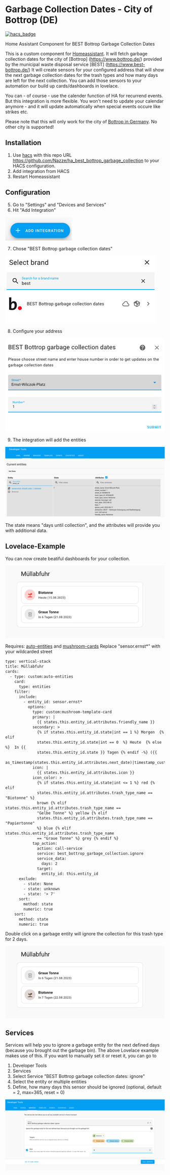 # Garbage Collection Dates - City of Bottrop (DE)
[![hacs_badge](https://img.shields.io/badge/HACS-Custom-41BDF5.svg?style=for-the-badge)](https://github.com/hacs/integration)

Home Assistant Component for BEST Bottrop Garbage Collection Dates

This is a custom component for [Homeassistant](https://www.home-assistant.io/). 
It will fetch garbage collection dates for the city of [Bottrop] (https://www.bottrop.de/) provided by the municipal waste disposal service [BEST] (https://www.best-bottrop.de/)
It will create sensors for your configured address that will show the next garbage collection dates for the trash types and how many days are left for the next collection. You can add those sensors to your automation our build up cards/dashboards in lovelace.

You can - of course - use the calender function of HA for recurrend events. But this integration is more flexible. You won't need to update your calendar anymore - and it will update automatically when special events occure like strikes etc.

Please note that this will only work for the city of [Bottrop in Germany](https://de.wikipedia.org/wiki/Bottrop). No other city is supported!

## Installation
1. Use [hacs](https://custom-components.github.io/hacs/) with this repo URL https://github.com/Nazze/ha_best_bottrop_garbage_collection to your HACS configuration.
2. Add integration from HACS
3. Restart Homeassistant

## Configuration

5. Go to "Settings" and "Devices and Services"
6. Hit "Add Integration"
   
![Add Integration](docs/images/01_add_integration.png)
   
7. Chose "BEST Bottrop garbage collection dates"

![Chose BEST](docs/images/02_select_brand.png)

8. Configure your address

![Configure address](docs/images/03_config.png)

9. The integration will add the entities

![Entities](docs/images/03b_entities.png)

The state means "days until collection", and the attributes will provide you with additional data.

## Lovelace-Example

You can now create beatiful dashboards for your collection.

![Lovelace](docs/images/04_example_dashboard_1.png)

Requires: [auto-entities](https://github.com/thomasloven/lovelace-auto-entities) and [mushroom-cards](https://github.com/piitaya/lovelace-mushroom)
Replace "sensor.ernst*" with your wildcarded street

```
type: vertical-stack
title: Müllabfuhr
cards:
  - type: custom:auto-entities
    card:
      type: entities
    filter:
      include:
        - entity_id: sensor.ernst*
          options:
            type: custom:mushroom-template-card
            primary: |
              {{ states.this.entity_id.attributes.friendly_name }}
            secondary: >
              {% if states.this.entity_id.state|int == 1 %} Morgen  {% elif
              states.this.entity_id.state|int == 0  %} Heute  {% else %}  In {{
              states.this.entity_id.state }} Tagen {% endif -%} ({{
              as_timestamp(states.this.entity_id.attributes.next_date)|timestamp_custom("%d.%m.%Y")}})
            icon: |
              {{ states.this.entity_id.attributes.icon }}
            icon_color: >
              {% if states.this.entity_id.state|int <= 1 %} red {% elif
              states.this.entity_id.attributes.trash_type_name == "Biotonne" %}
              brown {% elif states.this.entity_id.attributes.trash_type_name ==
              "Gelbe Tonne" %} yellow {% elif
              states.this.entity_id.attributes.trash_type_name == "Papiertonne"
              %} blue {% elif states.this.entity_id.attributes.trash_type_name
              == "Graue Tonne" %} grey {% endif %}
            tap_action:
              action: call-service
              service: best_bottrop_garbage_collection.ignore
              service_data:
                days: 2
              target:
                entity_id: this.entity_id
      exclude:
        - state: None
        - state: unknown
        - state: '> 7'
      sort:
        method: state
        numeric: true
    sort:
      method: state
      numeric: true

```

Double click on a garbage entity will ignore the collection for this trash type for 2 days.

![Lovelace ignored](docs/images/05_example_dashboard_2.png)

## Services

Services will help you to ignore a garbage entity for the next defined days (because you brought out the garbage bin). The above Lovelace example makes use of this.
If you want to manually set it or reset it, you can go to

1. Developer Tools
2. Services
3. Select Service "BEST Bottrop garbage collection dates: ignore"
4. Select the entity or multiple entities
5. Define, how many days this sensor should be ignored (optional, default = 2, max=365, reset = 0)

![Service](docs/images/06_service_call.png)
